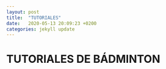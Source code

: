 ```yaml
---
layout: post
title:  "TUTORIALES"
date:   2020-05-13 20:09:23 +0200
categories: jekyll update
---
```


# TUTORIALES DE BÁDMINTON
